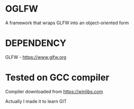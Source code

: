 # OGLFW
A framework that wraps GLFW into an object-oriented form

# DEPENDENCY
GLFW - https://www.glfw.org

# Tested on GCC compiler
Compiler downloaded from https://winlibs.com

Actually I made it to learn GIT
